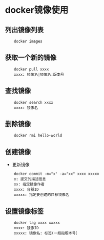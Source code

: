 # docker镜像使用
## 列出镜像列表
```
    docker images
```

## 获取一个新的镜像
```
    docker pull xxxx
    xxxx: 镜像名|镜像名:版本号
```

## 查找镜像
```
    docker search xxxx
    xxxx: 镜像名
```

## 删除镜像
```
    docker rmi hello-world
```

## 创建镜像
-   更新镜像
```
    docker commit -m="x" -a="xx" xxxx xxxxx
    x: 提交的描述信息
    xx: 指定镜像作者
    xxxx: 容器ID
    xxxxx: 指定要创建的目标镜像名
```

## 设置镜像标签
```
    docker tag xxxx xxxxx
    xxxx: 镜像ID
    xxxxx: 镜像名: 标签(一般指版本号)
```

